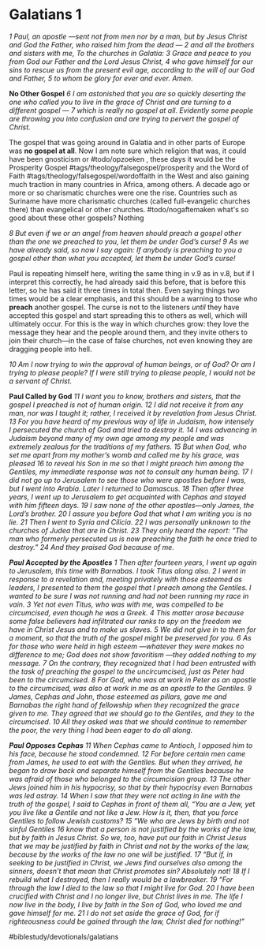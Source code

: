 # Galatians 1 
*1 Paul, an apostle —sent not from men nor by a man, but by Jesus Christ and God the Father, who raised him from the dead — 2 and all the brothers and sisters with me,*
*To the churches in Galatia:*
*3 Grace and peace to you from God our Father and the Lord Jesus Christ, 4 who gave himself for our sins to rescue us from the present evil age, according to the will of our God and Father, 5 to whom be glory for ever and ever. Amen.*

**No Other Gospel**
*6 I am astonished that you are so quickly deserting the one who called you to live in the grace of Christ and are turning to a different gospel — 7 which is really no gospel at all. Evidently some people are throwing you into confusion and are trying to pervert the gospel of Christ.*

The gospel that was going around in Galatia and in other parts of Europe was **no gospel at all**. Now I am note sure which religion that was, it could have been gnosticism or #todo/opzoeken  , these days it would be the Prosperity Gospel #tags/theology/falsegospel/prosperity and the Word of Faith #tags/theology/falsegospel/wordoffaith in the West and also gaining much traction in many countries in Africa, among others. A decade ago or more or so charismatic churches were one the rise. Countries such as Suriname have more charismatic churches (called full-evangelic churches there) than evangelical or other churches. 
#todo/nogaftemaken what's so good about these other gospels? Nothing

*8 But even if we or an angel from heaven should preach a gospel other than the one we preached to you, let them be under God’s curse! 9 As we have already said, so now I say again: If anybody is preaching to you a gospel other than what you accepted, let them be under God’s curse!*

Paul is repeating himself here, writing the same thing in v.9 as in v.8, but if I interpret this correctly, he had already said this before, that is before this letter, so he has said it three times in total then. Even saying things two times would be a clear emphasis, and this should be a warning to those who **preach** another gospel. The curse is not to the listeners *until* they have accepted this gospel and start spreading this to others as well, which will ultimately occur. For this is the way in which churches grow: they love the message they hear and the people around them, and they invite others to join their church—in the case of false churches, not even knowing they are dragging people into hell. 

*10 Am I now trying to win the approval of human beings, or of God? Or am I trying to please people? If I were still trying to please people, I would not be a servant of Christ.*



**Paul Called by God**
*11 I want you to know, brothers and sisters, that the gospel I preached is not of human origin. 12 I did not receive it from any man, nor was I taught it; rather, I received it by revelation from Jesus Christ.*
*13 For you have heard of my previous way of life in Judaism, how intensely I persecuted the church of God and tried to destroy it. 14 I was advancing in Judaism beyond many of my own age among my people and was extremely zealous for the traditions of my fathers. 15 But when God, who set me apart from my mother’s womb and called me by his grace, was pleased 16 to reveal his Son in me so that I might preach him among the Gentiles, my immediate response was not to consult any human being. 17 I did not go up to Jerusalem to see those who were apostles before I was, but I went into Arabia. Later I returned to Damascus.*
*18 Then after three years, I went up to Jerusalem to get acquainted with Cephas and stayed with him fifteen days. 19 I saw none of the other apostles—only James, the Lord’s brother. 20 I assure you before God that what I am writing you is no lie.*
*21 Then I went to Syria and Cilicia. 22 I was personally unknown to the churches of Judea that are in Christ. 23 They only heard the report: “The man who formerly persecuted us is now preaching the faith he once tried to destroy.” 24 And they praised God because of me.*

***Paul Accepted by the Apostles***
*1 Then after fourteen years, I went up again to Jerusalem, this time with Barnabas. I took Titus along also. 2 I went in response to a revelation and, meeting privately with those esteemed as leaders, I presented to them the gospel that I preach among the Gentiles. I wanted to be sure I was not running and had not been running my race in vain. 3 Yet not even Titus, who was with me, was compelled to be circumcised, even though he was a Greek. 4 This matter arose because some false believers had infiltrated our ranks to spy on the freedom we have in Christ Jesus and to make us slaves. 5 We did not give in to them for a moment, so that the truth of the gospel might be preserved for you.*
*6 As for those who were held in high esteem —whatever they were makes no difference to me; God does not show favoritism —they added nothing to my message. 7 On the contrary, they recognized that I had been entrusted with the task of preaching the gospel to the uncircumcised, just as Peter had been to the circumcised. 8 For God, who was at work in Peter as an apostle to the circumcised, was also at work in me as an apostle to the Gentiles. 9 James, Cephas and John, those esteemed as pillars, gave me and Barnabas the right hand of fellowship when they recognized the grace given to me. They agreed that we should go to the Gentiles, and they to the circumcised. 10 All they asked was that we should continue to remember the poor, the very thing I had been eager to do all along.*

***Paul Opposes Cephas***
*11 When Cephas came to Antioch, I opposed him to his face, because he stood condemned. 12 For before certain men came from James, he used to eat with the Gentiles. But when they arrived, he began to draw back and separate himself from the Gentiles because he was afraid of those who belonged to the circumcision group. 13 The other Jews joined him in his hypocrisy, so that by their hypocrisy even Barnabas was led astray.*
*14 When I saw that they were not acting in line with the truth of the gospel, I said to Cephas in front of them all, “You are a Jew, yet you live like a Gentile and not like a Jew. How is it, then, that you force Gentiles to follow Jewish customs?*
*15 “We who are Jews by birth and not sinful Gentiles 16 know that a person is not justified by the works of the law, but by faith in Jesus Christ. So we, too, have put our faith in Christ Jesus that we may be justified by faith in Christ and not by the works of the law, because by the works of the law no one will be justified.*
*17 “But if, in seeking to be justified in Christ, we Jews find ourselves also among the sinners, doesn’t that mean that Christ promotes sin? Absolutely not! 18 If I rebuild what I destroyed, then I really would be a lawbreaker.*
*19 “For through the law I died to the law so that I might live for God. 20 I have been crucified with Christ and I no longer live, but Christ lives in me. The life I now live in the body, I live by faith in the Son of God, who loved me and gave himself for me. 21 I do not set aside the grace of God, for if righteousness could be gained through the law, Christ died for nothing!”*

#biblestudy/devotionals/galatians
